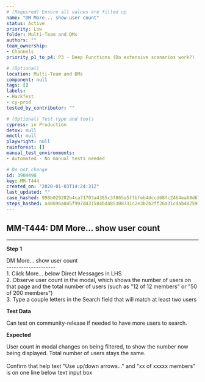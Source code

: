 ```yaml
---
# (Required) Ensure all values are filled up
name: "DM More... show user count"
status: Active
priority: Low
folder: Multi-Team and DMs
authors: ""
team_ownership: 
- Channels
priority_p1_to_p4: P3 - Deep Functions (Do extensive scenarios work?)

# (Optional)
location: Multi-Team and DMs
component: null
tags: []
labels: 
- Hackfest
- cy-prod
tested_by_contributor: ""

# (Optional) Test type and tools
cypress: in Production
detox: null
mmctl: null
playwright: null
rainforest: []
manual_test_environments: 
- Automated - No manual tests needed

# Do not change
id: 3904498
key: MM-T444
created_on: "2020-01-03T14:24:31Z"
last_updated: ""
case_hashed: 998b029282b4ca71703a4385c3f865a5ffbfeb4dccd68fc2464ea68d6732b571b10ba69b145484e9664a54e981199654
steps_hashed: a40696a045f997d431584bda85308731c2e3b2b2ff26a31cdab4875913e5a4fb809d120fdd968b728023f03b6b770213
---
```


<!-- (Auto-generated) Based on frontmatter's "key" and "name" -->

## MM-T444: DM More... show user count

---

**Step 1**

DM More... show user count\
\--------------------\
1\. Click More... below Direct Messages in LHS\
2\. Observe user count in the modal, which shows the number of users on that page and the total number of users (such as "12 of 12 members" or "50 of 200 members")\
3\. Type a couple letters in the Search field that will match at least two users

**Test Data**

Can test on community-release if needed to have more users to search.

**Expected**

User count in modal changes on being filtered, to show the number now being displayed. Total number of users stays the same.\
\
Confirm that help text "Use up/down arrows..." and "xx of xxxxx members" is on one line below text input box
